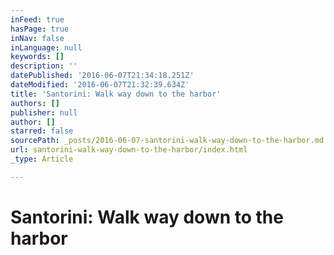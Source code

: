 ```yaml
---
inFeed: true
hasPage: true
inNav: false
inLanguage: null
keywords: []
description: ''
datePublished: '2016-06-07T21:34:18.251Z'
dateModified: '2016-06-07T21:32:39.634Z'
title: 'Santorini: Walk way down to the harbor'
authors: []
publisher: null
author: []
starred: false
sourcePath: _posts/2016-06-07-santorini-walk-way-down-to-the-harbor.md
url: santorini-walk-way-down-to-the-harbor/index.html
_type: Article

---
```

# Santorini: Walk way down to the harbor